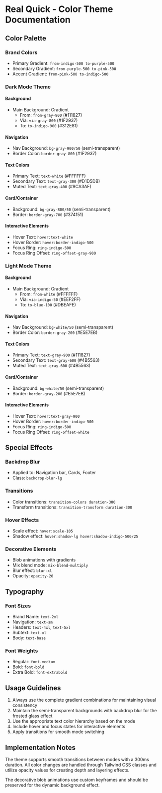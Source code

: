 # Real Quick - Color Theme Documentation

## Color Palette

### Brand Colors
- Primary Gradient: `from-indigo-500 to-purple-500`
- Secondary Gradient: `from-purple-500 to-pink-500`
- Accent Gradient: `from-pink-500 to-indigo-500`

### Dark Mode Theme

#### Background
- Main Background: Gradient
  - From: `from-gray-900` (#111827)
  - Via: `via-gray-800` (#1F2937)
  - To: `to-indigo-900` (#312E81)

#### Navigation
- Nav Background: `bg-gray-900/50` (semi-transparent)
- Border Color: `border-gray-800` (#1F2937)

#### Text Colors
- Primary Text: `text-white` (#FFFFFF)
- Secondary Text: `text-gray-300` (#D1D5DB)
- Muted Text: `text-gray-400` (#9CA3AF)

#### Card/Container
- Background: `bg-gray-800/50` (semi-transparent)
- Border: `border-gray-700` (#374151)

#### Interactive Elements
- Hover Text: `hover:text-white`
- Hover Border: `hover:border-indigo-500`
- Focus Ring: `ring-indigo-500`
- Focus Ring Offset: `ring-offset-gray-900`

### Light Mode Theme

#### Background
- Main Background: Gradient
  - From: `from-white` (#FFFFFF)
  - Via: `via-indigo-50` (#EEF2FF)
  - To: `to-blue-100` (#DBEAFE)

#### Navigation
- Nav Background: `bg-white/50` (semi-transparent)
- Border Color: `border-gray-200` (#E5E7EB)

#### Text Colors
- Primary Text: `text-gray-900` (#111827)
- Secondary Text: `text-gray-600` (#4B5563)
- Muted Text: `text-gray-600` (#4B5563)

#### Card/Container
- Background: `bg-white/50` (semi-transparent)
- Border: `border-gray-200` (#E5E7EB)

#### Interactive Elements
- Hover Text: `hover:text-gray-900`
- Hover Border: `hover:border-indigo-500`
- Focus Ring: `ring-indigo-500`
- Focus Ring Offset: `ring-offset-white`

## Special Effects

### Backdrop Blur
- Applied to: Navigation bar, Cards, Footer
- Class: `backdrop-blur-lg`

### Transitions
- Color transitions: `transition-colors duration-300`
- Transform transitions: `transition-transform duration-300`

### Hover Effects
- Scale effect: `hover:scale-105`
- Shadow effect: `hover:shadow-lg hover:shadow-indigo-500/25`

### Decorative Elements
- Blob animations with gradients
- Mix blend mode: `mix-blend-multiply`
- Blur effect: `blur-xl`
- Opacity: `opacity-20`

## Typography

### Font Sizes
- Brand Name: `text-2xl`
- Navigation: `text-sm`
- Headers: `text-4xl`, `text-5xl`
- Subtext: `text-xl`
- Body: `text-base`

### Font Weights
- Regular: `font-medium`
- Bold: `font-bold`
- Extra Bold: `font-extrabold`

## Usage Guidelines

1. Always use the complete gradient combinations for maintaining visual consistency
2. Maintain the semi-transparent backgrounds with backdrop blur for the frosted glass effect
3. Use the appropriate text color hierarchy based on the mode
4. Include hover and focus states for interactive elements
5. Apply transitions for smooth mode switching

## Implementation Notes

The theme supports smooth transitions between modes with a 300ms duration. All color changes are handled through Tailwind CSS classes and utilize opacity values for creating depth and layering effects.

The decorative blob animations use custom keyframes and should be preserved for the dynamic background effect.
